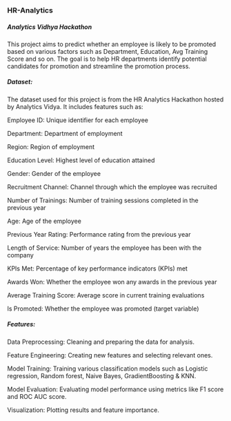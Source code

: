 ### HR-Analytics
##### Analytics Vidhya Hackathon
This project aims to predict whether an employee is likely to be promoted based on various factors such as Department, Education, Avg Training Score and so on. The goal is to help HR departments identify potential candidates for promotion and streamline the promotion process.

##### Dataset:
The dataset used for this project is from the HR Analytics Hackathon hosted by Analytics Vidya. It includes features such as:

Employee ID: Unique identifier for each employee

Department: Department of employment

Region: Region of employment

Education Level: Highest level of education attained

Gender: Gender of the employee

Recruitment Channel: Channel through which the employee was recruited

Number of Trainings: Number of training sessions completed in the previous year

Age: Age of the employee

Previous Year Rating: Performance rating from the previous year

Length of Service: Number of years the employee has been with the company

KPIs Met: Percentage of key performance indicators (KPIs) met

Awards Won: Whether the employee won any awards in the previous year

Average Training Score: Average score in current training evaluations

Is Promoted: Whether the employee was promoted (target variable)

##### Features:
Data Preprocessing: Cleaning and preparing the data for analysis.

Feature Engineering: Creating new features and selecting relevant ones.

Model Training: Training various classification models such as Logistic regression, Random forest, Naive Bayes,
GradientBoosting & KNN.

Model Evaluation: Evaluating model performance using metrics like F1 score and ROC AUC score.

Visualization: Plotting results and feature importance.

